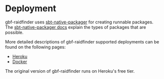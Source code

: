 # Deployment

gbf-raidfinder uses [sbt-native-packager](https://github.com/sbt/sbt-native-packager)
for creating runnable packages. The [sbt-native-packager docs](http://www.scala-sbt.org/sbt-native-packager/index.html)
explain the types of packages that are possible.

More detailed descriptions of gbf-raidfinder supported deployments
can be found on the following pages:

* [Heroku](heroku.md)
* [Docker](docker.md)

The original version of gbf-raidfinder runs on Heroku's free tier.

